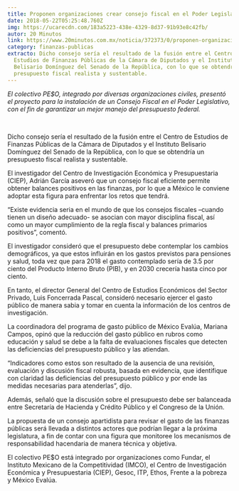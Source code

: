```yaml
---
title: Proponen organizaciones crear consejo fiscal en el Poder Legislativo
date: 2018-05-22T05:25:48.760Z
img: https://ucarecdn.com/183a5223-438e-4329-8d37-91b93e8c42fb/
autor: 20 Minutos
link: https://www.20minutos.com.mx/noticia/372373/0/proponen-organizaciones-crear-consejo-fiscal-en-el-poder-legislativo/
category: finanzas-publicas
extracto: Dicho consejo sería el resultado de la fusión entre el Centro de
  Estudios de Finanzas Públicas de la Cámara de Diputados y el Instituto
  Belisario Domínguez del Senado de la República, con lo que se obtendría un
  presupuesto fiscal realista y sustentable.
---
```

*El colectivo PE$O, integrado por diversas organizaciones civiles, presentó el proyecto para la instalación de un Consejo Fiscal en el Poder Legislativo, con el fin de garantizar un mejor manejo del presupuesto federal.*

 

Dicho consejo sería el resultado de la fusión entre el Centro de Estudios de Finanzas Públicas de la Cámara de Diputados y el Instituto Belisario Domínguez del Senado de la República, con lo que se obtendría un presupuesto fiscal realista y sustentable.

El investigador del Centro de Investigación Económica y Presupuestaria (CIEP), Adrián García aseveró que un consejo fiscal eficiente permite obtener balances positivos en las finanzas, por lo que a México le conviene adoptar esta figura para enfrentar los retos que tendrá.

“Existe evidencia seria en el mundo de que los consejos fiscales –cuando tienen un diseño adecuado- se asocian con mayor disciplina fiscal, así como un mayor cumplimiento de la regla fiscal y balances primarios positivos”, comentó.

El investigador consideró que el presupuesto debe contemplar los cambios demográficos, ya que estos influirán en los gastos previstos para pensiones y salud, toda vez que para 2018 el gasto contemplado sería de 3.5 por ciento del Producto Interno Bruto (PIB), y en 2030 crecería hasta cinco por ciento.

En tanto, el director General del Centro de Estudios Económicos del Sector Privado, Luis Foncerrada Pascal, consideró necesario ejercer el gasto público de manera sabia y tomar en cuenta la información de los centros de investigación.

La coordinadora del programa de gasto público de México Evalúa, Mariana Campos, opinó que la reducción del gasto público en rubros como educación y salud se debe a la falta de evaluaciones fiscales que detecten las deficiencias del presupuesto público y las atiendan.

“Indicadores como estos son resultado de la ausencia de una revisión, evaluación y discusión fiscal robusta, basada en evidencia, que identifique con claridad las deficiencias del presupuesto público y por ende las medidas necesarias para atenderlas”, dijo.

Además, señaló que la discusión sobre el presupuesto debe ser balanceada entre Secretaría de Hacienda y Crédito Público y el Congreso de la Unión.

La propuesta de un consejo apartidista para revisar el gasto de las finanzas públicas será llevada a distintos actores que podrían llegar a la próxima legislatura, a fin de contar con una figura que monitoree los mecanismos de responsabilidad hacendaria de manera técnica y objetiva.

El colectivo PE$O está integrado por organizaciones como Fundar, el Instituto Mexicano de la Competitividad (IMCO), el Centro de Investigación Económica y Presupuestaria (CIEP), Gesoc, ITP, Ethos, Frente a la pobreza y México Evalúa.